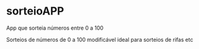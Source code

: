 # sorteioAPP
App que sorteia números entre 0 a 100 
 
 Sorteios de números de 0 a 100 modificável ideal para sorteios de rifas etc
